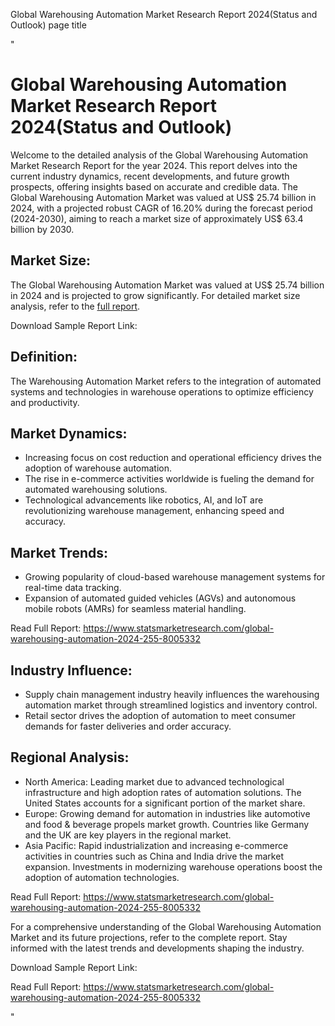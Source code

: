 Global Warehousing Automation Market Research Report 2024(Status and Outlook) page title

"<h1>Global Warehousing Automation Market Research Report 2024(Status and Outlook)</h1>

<p>Welcome to the detailed analysis of the Global Warehousing Automation Market Research Report for the year 2024. This report delves into the current industry dynamics, recent developments, and future growth prospects, offering insights based on accurate and credible data. The Global Warehousing Automation Market was valued at US$ 25.74 billion in 2024, with a projected robust CAGR of 16.20% during the forecast period (2024-2030), aiming to reach a market size of approximately US$ 63.4 billion by 2030.</p>

<h2>Market Size:</h2>
<p>The Global Warehousing Automation Market was valued at US$ 25.74 billion in 2024 and is projected to grow significantly. For detailed market size analysis, refer to the <a href='https://www.statsmarketresearch.com/global-warehousing-automation-2024-255-8005332'>full report</a>.</p>
<p>Download Sample Report Link: <a href=''></a></p>

<h2>Definition:</h2>
<p>The Warehousing Automation Market refers to the integration of automated systems and technologies in warehouse operations to optimize efficiency and productivity.</p>

<h2>Market Dynamics:</h2>
<ul>
<li>Increasing focus on cost reduction and operational efficiency drives the adoption of warehouse automation.</li>
<li>The rise in e-commerce activities worldwide is fueling the demand for automated warehousing solutions.</li>
<li>Technological advancements like robotics, AI, and IoT are revolutionizing warehouse management, enhancing speed and accuracy.</li>
</ul>

<h2>Market Trends:</h2>
<ul>
<li>Growing popularity of cloud-based warehouse management systems for real-time data tracking.</li>
<li>Expansion of automated guided vehicles (AGVs) and autonomous mobile robots (AMRs) for seamless material handling.</li>
</ul>
<p>Read Full Report: <a href='https://www.statsmarketresearch.com/global-warehousing-automation-2024-255-8005332'>https://www.statsmarketresearch.com/global-warehousing-automation-2024-255-8005332</a></p>

<h2>Industry Influence:</h2>
<ul>
<li>Supply chain management industry heavily influences the warehousing automation market through streamlined logistics and inventory control.</li>
<li>Retail sector drives the adoption of automation to meet consumer demands for faster deliveries and order accuracy.</li>
</ul>

<h2>Regional Analysis:</h2>
<ul>
<li>North America: Leading market due to advanced technological infrastructure and high adoption rates of automation solutions. The United States accounts for a significant portion of the market share.</li>
<li>Europe: Growing demand for automation in industries like automotive and food & beverage propels market growth. Countries like Germany and the UK are key players in the regional market.</li>
<li>Asia Pacific: Rapid industrialization and increasing e-commerce activities in countries such as China and India drive the market expansion. Investments in modernizing warehouse operations boost the adoption of automation technologies.</li>
</ul>
<p>Read Full Report: <a href='https://www.statsmarketresearch.com/global-warehousing-automation-2024-255-8005332'>https://www.statsmarketresearch.com/global-warehousing-automation-2024-255-8005332</a></p>

<p>For a comprehensive understanding of the Global Warehousing Automation Market and its future projections, refer to the complete report. Stay informed with the latest trends and developments shaping the industry.</p>
<p>Download Sample Report Link: <a href=''></a></p>
<p>Read Full Report: <a href='https://www.statsmarketresearch.com/global-warehousing-automation-2024-255-8005332'>https://www.statsmarketresearch.com/global-warehousing-automation-2024-255-8005332</a></p>"

